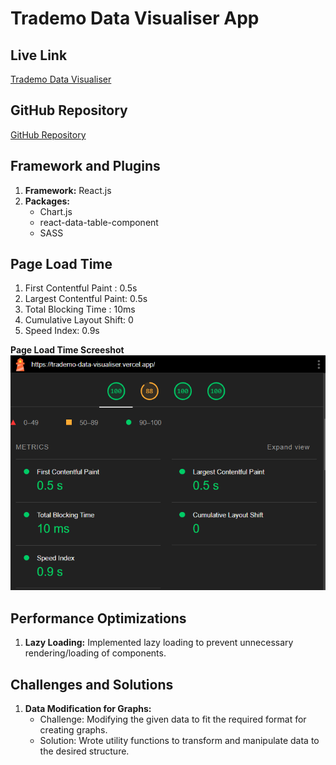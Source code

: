 # Trademo Data Visualiser App

## Live Link
[Trademo Data Visualiser](https://trademo-data-visualiser.vercel.app/)

## GitHub Repository
[GitHub Repository](https://github.com/amit1884/trademo_data_visualiser)

## Framework and Plugins
1. **Framework:** React.js
2. **Packages:**
   - Chart.js
   - react-data-table-component
   - SASS

## Page Load Time
1. First Contentful Paint : 0.5s
2. Largest Contentful Paint: 0.5s
3. Total Blocking Time : 10ms
4. Cumulative Layout Shift: 0
5. Speed Index: 0.9s

 **Page Load Time Screeshot**
 ![App Screenshot](./src/assets/pageLoad.png)


## Performance Optimizations
1. **Lazy Loading:** Implemented lazy loading to prevent unnecessary rendering/loading of components.

## Challenges and Solutions
1. **Data Modification for Graphs:** 
   - Challenge: Modifying the given data to fit the required format for creating graphs.
   - Solution: Wrote utility functions to transform and manipulate data to the desired structure.
